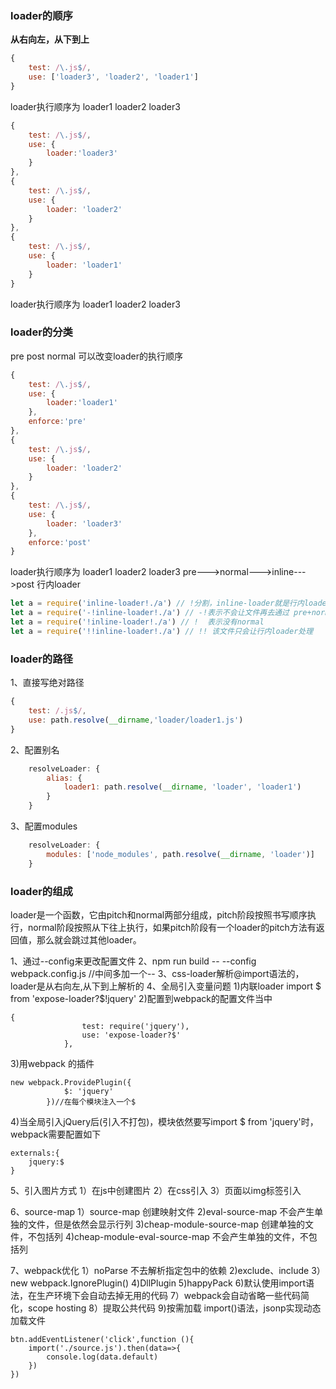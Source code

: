 
### loader的顺序
**从右向左，从下到上**
```javascript
{
    test: /\.js$/,
    use: ['loader3', 'loader2', 'loader1'] 
}
```
loader执行顺序为 loader1  loader2 loader3

```javascript
{
    test: /\.js$/,
    use: {
        loader:'loader3'
    }
},
{
    test: /\.js$/,
    use: {
        loader: 'loader2'
    }
},
{
    test: /\.js$/,
    use: {
        loader: 'loader1'
    }
}
```
loader执行顺序为 loader1  loader2 loader3
### loader的分类
pre post normal 可以改变loader的执行顺序
```javascript
{
    test: /\.js$/,
    use: {
        loader:'loader1'
    },
    enforce:'pre'
},
{
    test: /\.js$/,
    use: {
        loader: 'loader2'
    }
},
{
    test: /\.js$/,
    use: {
        loader: 'loader3'
    },
    enforce:'post'
}
```
loader执行顺序为 loader1  loader2 loader3
pre--->normal--->inline--->post
行内loader
```javascript
let a = require('inline-loader!./a') // !分割，inline-loader就是行内loader
let a = require('-!inline-loader!./a') // -!表示不会让文件再去通过 pre+normal loader处理了
let a = require('!inline-loader!./a') // !  表示没有normal
let a = require('!!inline-loader!./a') // !! 该文件只会让行内loader处理
```
### loader的路径
1、直接写绝对路径
```javascript
{
    test: /.js$/,
    use: path.resolve(__dirname,'loader/loader1.js')
}
```
2、配置别名
```javascript
    resolveLoader: {
        alias: {
            loader1: path.resolve(__dirname, 'loader', 'loader1')
        }
    }
```
3、配置modules
```javascript
    resolveLoader: {
        modules: ['node_modules', path.resolve(__dirname, 'loader')]
    }
```
### loader的组成
loader是一个函数，它由pitch和normal两部分组成，pitch阶段按照书写顺序执行，normal阶段按照从下往上执行，如果pitch阶段有一个loader的pitch方法有返回值，那么就会跳过其他loader。



1、通过--config来更改配置文件
2、npm run build -- --config webpack.config.js //中间多加一个--
3、css-loader解析@import语法的，loader是从右向左,从下到上解析的
4、全局引入变量问题
1)内联loader import $ from 'expose-loader?$!jquery'
2)配置到webpack的配置文件当中
```
{
                test: require('jquery'),
                use: 'expose-loader?$'
            },
```
3)用webpack 的插件
```
new webpack.ProvidePlugin({
            $: 'jquery'
        })//在每个模块注入一个$
```
4)当全局引入jQuery后(引入不打包)，模块依然要写import $ from 'jquery'时，webpack需要配置如下
```
externals:{
    jquery:$
}
```
5、引入图片方式
1）在js中创建图片
2）在css引入
3）页面以img标签引入

6、source-map
1）source-map 创建映射文件
2)eval-source-map 不会产生单独的文件，但是依然会显示行列
3)cheap-module-source-map 创建单独的文件，不包括列
4)cheap-module-eval-source-map 不会产生单独的文件，不包括列


7、webpack优化
1）noParse 不去解析指定包中的依赖
2)exclude、include
3）new webpack.IgnorePlugin()
4)DllPlugin
5)happyPack
6)默认使用import语法，在生产环境下会自动去掉无用的代码
7）webpack会自动省略一些代码简化，scope hosting
8）提取公共代码
9)按需加载 import()语法，jsonp实现动态加载文件
```
btn.addEventListener('click',function (){
    import('./source.js').then(data=>{
        console.log(data.default)
    })
})
```














